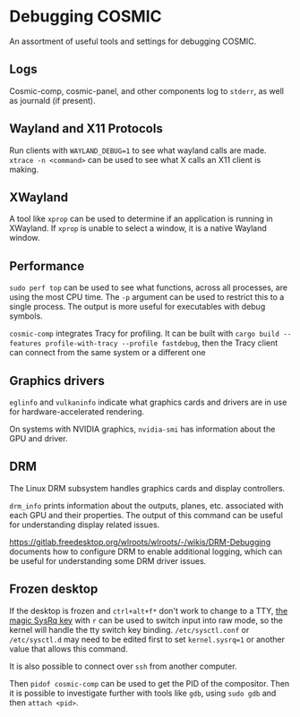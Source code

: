 Debugging COSMIC
================

An assortment of useful tools and settings for debugging COSMIC.

## Logs
Cosmic-comp, cosmic-panel, and other components log to `stderr`, as well as journald (if present).

## Wayland and X11 Protocols

Run clients with `WAYLAND_DEBUG=1` to see what wayland calls are made. `xtrace -n <command>` can be used to see what X calls an X11 client is making.

## XWayland

A tool like `xprop` can be used to determine if an application is running in XWayland. If `xprop` is unable to select a window, it is a native Wayland window.

## Performance

`sudo perf top` can be used to see what functions, across all processes, are using the most CPU time. The `-p` argument can be used to restrict this to a single process. The output is more useful for executables with debug symbols.

`cosmic-comp` integrates Tracy for profiling. It can be built with `cargo build --features profile-with-tracy --profile fastdebug`, then the Tracy client can connect from the same system or a different one

## Graphics drivers
`eglinfo` and `vulkaninfo` indicate what graphics cards and drivers are in use for hardware-accelerated rendering.

On systems with NVIDIA graphics, `nvidia-smi` has information about the GPU and driver.

## DRM
The Linux DRM subsystem handles graphics cards and display controllers.

`drm_info` prints information about the outputs, planes, etc. associated with each GPU and their properties. The output of this command can be useful for understanding display related issues.

https://gitlab.freedesktop.org/wlroots/wlroots/-/wikis/DRM-Debugging documents how to configure DRM to enable additional logging, which can be useful for understanding some DRM driver issues.

## Frozen desktop

If the desktop is frozen and `ctrl+alt+f*` don't work to change to a TTY, [the magic SysRq key](https://www.kernel.org/doc/html/latest/admin-guide/sysrq.html) with `r` can be used to switch input into raw mode, so the kernel will handle the tty switch key binding. `/etc/sysctl.conf` or `/etc/sysctl.d` may need to be edited first to set `kernel.sysrq=1` or another value that allows this command.

It is also possible to connect over `ssh` from another computer.

Then `pidof cosmic-comp` can be used to get the PID of the compositor. Then it is possible to investigate further with tools like `gdb`, using `sudo gdb` and then `attach <pid>`.
